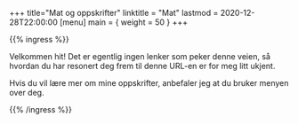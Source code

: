 +++
title="Mat og oppskrifter"
linktitle = "Mat"
lastmod = 2020-12-28T22:00:00
[menu]
main = { weight = 50 }
+++

{{% ingress %}}

Velkommen hit! Det er egentlig ingen lenker som peker denne veien, så hvordan du har resonert
deg frem til denne URL-en er for meg litt ukjent.

Hvis du vil lære mer om mine oppskrifter, anbefaler jeg at du bruker menyen over deg.

{{% /ingress %}}
